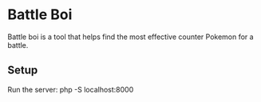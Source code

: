 # Battle Boi

Battle boi is a tool that helps find the most effective counter Pokemon for a battle. 

## Setup 

Run the server: php -S localhost:8000